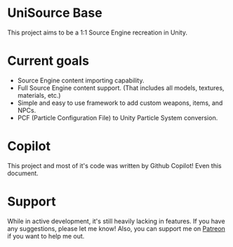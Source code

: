 # UniSource Base
This project aims to be a 1:1 Source Engine recreation in Unity.
# Current goals
- Source Engine content importing capability.
- Full Source Engine content support. (That includes all models, textures, materials, etc.)
- Simple and easy to use framework to add custom weapons, items, and NPCs.
- PCF (Particle Configuration File) to Unity Particle System conversion.
# Copilot
This project and most of it's code was written by Github Copilot! Even this document.
# Support
While in active development, it's still heavily lacking in features. If you have any suggestions, please let me know!
Also, you can support me on [Patreon](https://www.patreon.com/UserPlace) if you want to help me out.
